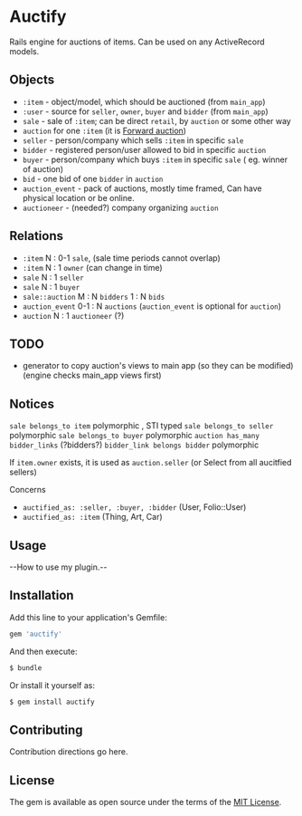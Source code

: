 # Auctify
Rails engine for auctions of items. Can be used on any ActiveRecord models.

## Objects
- `:item` - object/model, which should be auctioned (from `main_app`)
- `:user` - source for `seller`, `owner`, `buyer` and `bidder` (from `main_app`)
- `sale` - sale of `:item`; can be direct `retail`, by `auction` or some other way
- `auction` for one `:item` (it is [Forward auction](https://en.wikipedia.org/wiki/Forward_auction))
- `seller` - person/company which sells `:item` in specific `sale`
- `bidder` - registered person/user allowed to bid in specific `auction`
- `buyer` - person/company which buys `:item` in specific `sale` ( eg. winner of auction)
- `bid` - one bid of one `bidder` in `auction`
- `auction_event` - pack of auctions, mostly time framed, Can have physical location or be online.
- `auctioneer` - (needed?) company organizing `auction`

## Relations
- `:item` N : 0-1 `sale`, (sale time periods cannot overlap)
- `:item` N : 1 `owner` (can change in time)
- `sale` N : 1 `seller`
- `sale` N : 1 `buyer`
- `sale::auction` M : N `bidders` 1 : N `bids`
- `auction_event` 0-1 : N `auctions`  (`auction_event` is optional for `auction`)
- `auction` N : 1 `auctioneer` (?)


## TODO
- generator to copy auction's views to main app (so they can be modified) (engine checks main_app views first)



## Notices
`sale belongs_to item`  polymorphic , STI typed
`sale belongs_to seller`  polymorphic
`sale belongs_to buyer`  polymorphic
`auction has_many bidder_links` (?bidders?)
`bidder_link belongs bidder` polymorphic

If `item.owner` exists, it is used as `auction.seller` (or Select from all aucitfied sellers)

Concerns
- `auctified_as: :seller, :buyer, :bidder` (User, Folio::User)
- `auctified_as: :item` (Thing, Art, Car)


## Usage
--How to use my plugin.--

## Installation
Add this line to your application's Gemfile:

```ruby
gem 'auctify'
```

And then execute:
```bash
$ bundle
```

Or install it yourself as:
```bash
$ gem install auctify
```

## Contributing
Contribution directions go here.

## License
The gem is available as open source under the terms of the [MIT License](https://opensource.org/licenses/MIT).


